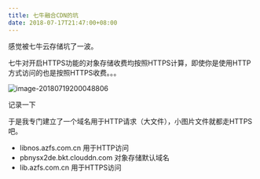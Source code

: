 ```yaml
---
title: 七牛融合CDN的坑
date: 2018-07-17T21:47:00+08:00
---
```


感觉被七牛云存储坑了一波。

七牛对开启HTTPS功能的对象存储收费均按照HTTPS计算，即使你是使用HTTP方式访问的也是按照HTTPS收费。。。

![image-20180719200048806](https://ws2.sinaimg.cn/large/006tNc79gy1ftff8us6elj30pm06sgmz.jpg)

记录一下

于是我专门建立了一个域名用于HTTP请求（大文件），小图片文件就都走HTTPS吧。

* libnos.azfs.com.cn 用于HTTP访问
* pbnysx2de.bkt.clouddn.com 对象存储默认域名
* lib.azfs.com.cn 用于HTTPS访问